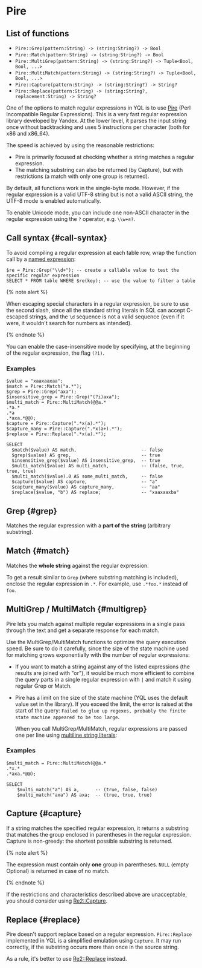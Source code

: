 # Pire

## List of functions

* `Pire::Grep(pattern:String) -> (string:String?) -> Bool`
* `Pire::Match(pattern:String) -> (string:String?) -> Bool`
* `Pire::MultiGrep(pattern:String) -> (string:String?) -> Tuple<Bool, Bool, ...>`
* `Pire::MultiMatch(pattern:String) -> (string:String?) -> Tuple<Bool, Bool, ...>`
* `Pire::Capture(pattern:String) -> (string:String?) -> String?`
* `Pire::Replace(pattern:String) -> (string:String?, replacement:String) -> String?`

One of the options to match regular expressions in YQL is to use [Pire](https://github.com/yandex/pire) (Perl Incompatible Regular Expressions). This is a very fast regular expression library developed by Yandex. At the lower level, it parses the input string once without backtracking and uses 5 instructions per character (both for x86 and x86_64).

The speed is achieved by using the reasonable restrictions:

* Pire is primarily focused at checking whether a string matches a regular expression.
* The matching substring can also be returned (by Capture), but with restrictions (a match with only one group is returned).

By default, all functions work in the single-byte mode. However, if the regular expression is a valid UTF-8 string but is not a valid ASCII string, the UTF-8 mode is enabled automatically.

To enable Unicode mode, you can include one non-ASCII character in the regular expression using the `?` operator, e.g. `\\w+я?`.

## Call syntax {#call-syntax}

To avoid compiling a regular expression at each table row, wrap the function call by a [named expression](../../syntax/expressions.md#named-nodes):

```yql
$re = Pire::Grep("\\d+"); -- create a callable value to test the specific regular expression
SELECT * FROM table WHERE $re(key); -- use the value to filter a table
```

{% note alert %}

When escaping special characters in a regular expression, be sure to use the second slash, since all the standard string literals in SQL can accept C-escaped strings, and the `\d` sequence is not a valid sequence (even if it were, it wouldn't search for numbers as intended).

{% endnote %}

You can enable the case-insensitive mode by specifying, at the beginning of the regular expression, the flag `(?i)`.

### Examples

```yql
$value = "xaaxaaxaa";
$match = Pire::Match("a.*");
$grep = Pire::Grep("axa");
$insensitive_grep = Pire::Grep("(?i)axa");
$multi_match = Pire::MultiMatch(@@a.*
.*a.*
.*a
.*axa.*@@);
$capture = Pire::Capture(".*x(a).*");
$capture_many = Pire::Capture(".*x(a+).*");
$replace = Pire::Replace(".*x(a).*");

SELECT
  $match($value) AS match,                        -- false
  $grep($value) AS grep,                          -- true
  $insensitive_grep($value) AS insensitive_grep,  -- true
  $multi_match($value) AS multi_match,            -- (false, true, true, true)
  $multi_match($value).0 AS some_multi_match,     -- false
  $capture($value) AS capture,                    -- "a"
  $capture_many($value) AS capture_many,          -- "aa"
  $replace($value, "b") AS replace;               -- "xaaxaaxba"
```

## Grep {#grep}

Matches the regular expression with a **part of the string** (arbitrary substring).

## Match {#match}

Matches the **whole string** against the regular expression.

To get a result similar to `Grep` (where substring matching is included), enclose the regular expression in `.*`. For example, use `.*foo.*` instead of `foo`.

## MultiGrep / MultiMatch {#multigrep}

Pire lets you match against multiple regular expressions in a single pass through the text and get a separate response for each match.

Use the MultiGrep/MultiMatch functions to optimize the query execution speed. Be sure to do it carefully, since the size of the state machine used for matching grows exponentially with the number of regular expressions:

* If you want to match a string against any of the listed expressions (the results are joined with "or"), it would be much more efficient to combine the query parts in a single regular expression with `|` and match it using regular Grep or Match.
* Pire has a limit on the size of the state machine (YQL uses the default value set in the library). If you exceed the limit, the error is raised at the start of the query: `Failed to glue up regexes, probably the finite state machine appeared to be too large`.

   When you call MultiGrep/MultiMatch, regular expressions are passed one per line using [multiline string literals](../../syntax/expressions.md#multiline-string-literals):

### Examples

```yql
$multi_match = Pire::MultiMatch(@@a.*
.*x.*
.*axa.*@@);

SELECT
    $multi_match("a") AS a,      -- (true, false, false)
    $multi_match("axa") AS axa;  -- (true, true, true)
```

## Capture {#capture}

If a string matches the specified regular expression, it returns a substring that matches the group enclosed in parentheses in the regular expression.
Capture is non-greedy: the shortest possible substring is returned.

{% note alert %}

The expression must contain only **one** group in parentheses. `NULL` (empty Optional) is returned in case of no match.

{% endnote %}

If the restrictions and characteristics described above are unacceptable, you should consider using [Re2::Capture](re2.md#capture).

## Replace {#replace}

Pire doesn't support replace based on a regular expression. `Pire::Replace` implemented in YQL is a simplified emulation using `Capture`. It may run correctly, if the substring occurs more than once in the source string.

As a rule, it's better to use [Re2::Replace](re2.md#replace) instead.
